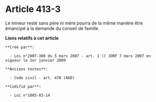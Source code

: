 # Article 413-3

Le mineur resté sans père ni mère pourra de la même manière être émancipé à la demande du conseil de famille.

**Liens relatifs à cet article**

	**Créé par**:

	  - Loi n°2007-308 du 5 mars 2007 - art. 1 () JORF 7 mars 2007 en vigueur le 1er janvier 2009

	**Anciens textes**:

	  - Code civil - art. 478 (AbD)

	**Codifié par**:

	  - Loi n°1803-03-14
